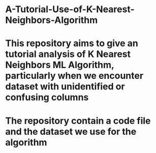 # A-Tutorial-Use-of-K-Nearest-Neighbors-Algorithm

# This repository aims to give an tutorial analysis of K Nearest Neighbors ML Algorithm, particularly when we encounter dataset with unidentified or confusing columns

# The repository contain a code file and the dataset we use for the algorithm
